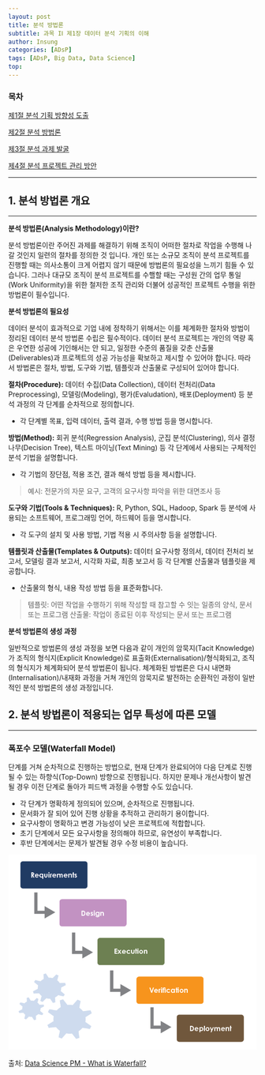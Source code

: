 ```yaml
---
layout: post
title: 분석 방법론
subtitle: 과목 IⅠ 제1장 데이터 분석 기획의 이해
author: Insung
categories: [ADsP]
tags: [ADsP, Big Data, Data Science]
top:
---
```


### 목차

[제1절 분석 기획 방향성 도출](/adsp/2025/03/31/analysis-planning-direction.html)

[제2절 분석 방법론](/adsp/2025/04/01/analysis-methodology.html)

[제3절 분석 과제 발굴](/adsp/2025/04/01/analysis-task-discovery.html)

[제4절 분석 프로젝트 관리 방안](/adsp/2025/04/02/project-management-plan.html)

---

## 1. 분석 방법론 개요

---

**분석 방법론(Analysis Methodology)이란?**

분석 방법론이란 주어진 과제를 해결하기 위해 조직이 어떠한 절차로 작업을 수행해 나갈 것인지 일련의 절차를 정의한 것 입니다. 개인 또는 소규모 조직이 분석 프로젝트를 진행할 때는 의사소통이 크게 어렵지 않기 때문에 방법론의 필요성을 느끼기 힘들 수 있습니다. 그러나 대규모 조직이 분석 프로젝트를 수핼할 때는 구성원 간의 업무 통일(Work Uniformity)을 위한 철저한 조직 관리와 더불어 성공적인 프로젝트 수행을 위한 방법론이 필수입니다.

**분석 방법론의 필요성**

데이터 분석이 효과적으로 기업 내에 정착하기 위해서는 이를 체계화한 절차와 방법이 정리된 데이터 분석 방법론 수립은 필수적이다. 데이터 분석 프로젝트는 개인의 역량 혹은 우연한 성공에 기인해서는 안 되고, 일정한 수준의 품질을 갖춘 산출물(Deliverables)과 프로젝트의 성공 가능성을 확보하고 제시할 수 있어야 합니다. 따라서 방법론은 절차, 방법, 도구와 기법, 템플릿과 산출물로 구성되어 있어야 합니다.

**절차(Procedure):** 데이터 수집(Data Collection), 데이터 전처리(Data Preprocessing), 모델링(Modeling), 평가(Evaludation), 배포(Deployment) 등 분석 과정의 각 단계를 순차적으로 정의합니다. 
- 각 단계별 목표, 입력 데이터, 출력 결과, 수행 방법 등을 명시합니다. 

**방법(Method):** 회귀 분석(Regression Analysis), 군집 분석(Clustering), 의사 결정 나무(Decision Tree), 텍스트 마이닝(Text Mining) 등 각 단계에서 사용되는 구체적인 분석 기법을 설명합니다. 
- 각 기법의 장단점, 적용 조건, 결과 해석 방법 등을 제시합니다. 

> 예시: 전문가의 자문 요구, 고객의 요구사항 파악을 위한 대면조사 등

**도구와 기법(Tools & Techniques):** R, Python, SQL, Hadoop, Spark 등 분석에 사용되는 소프트웨어, 프로그래밍 언어, 하드웨어 등을 명시합니다. 
- 각 도구의 설치 및 사용 방법, 기법 적용 시 주의사항 등을 설명합니다. 

**템플릿과 산출물(Templates & Outputs):** 데이터 요구사항 정의서, 데이터 전처리 보고서, 모델링 결과 보고서, 시각화 자료, 최종 보고서 등 각 단계별 산출물과 템플릿을 제공합니다. 
- 산출물의 형식, 내용 작성 방법 등을 표준화합니다. 

> 템플릿: 어떤 작업을 수행하기 위해 작성할 때 참고할 수 잇는 일종의 양식, 문서 또는 프로그램
> 산출물: 작업이 종료된 이후 작성되는 문서 또는 프로그램

**분석 방법론의 생성 과정**

일반적으로 방법론의 생성 과정을 보면 다음과 같이 개인의 암묵지(Tacit Knowledge)가 조직의 형식지(Explicit Knowledge)로 표출화(Externalisation)/형식화되고, 조직의 형식지가 체계화되어 분석 방법론이 됩니다. 체계화된 방법론은 다시 내면화(Internalisation)/내재화 과정을 거쳐 개인의 암묵지로 발전하는 순환적인 과정이 일반적인 분석 방법론의 생성 과정입니다.

## 2. 분석 방법론이 적용되는 업무 특성에 따른 모델

---

### 폭포수 모델(Waterfall Model)
단계를 거쳐 순차적으로 진행하는 방법으로, 현재 단계가 완료되어야 다음 단계로 진행될 수 있는 하향식(Top-Down) 방향으로 진행됩니다. 하지만 문제나 개선사항이 발견될 경우 이전 단계로 돌아가 피드백 과정을 수행할 수도 있습니다.

- 각 단계가 명확하게 정의되어 있으며, 순차적으로 진행됩니다.
- 문서화가 잘 되어 있어 진행 상황을 추적하고 관리하기 용이합니다.
- 요구사항이 명확하고 변경 가능성이 낮은 프로젝트에 적합합니다.
- 초기 단계에서 모든 요구사항을 정의해야 하므로, 유연성이 부족합니다.
- 후반 단계에서는 문제가 발견될 경우 수정 비용이 높습니다. 

![Waterfall model](/assets/images/ds/waterfall.png)

출처: [Data Science PM - What is Waterfall?](https://www.datascience-pm.com/waterfall/)